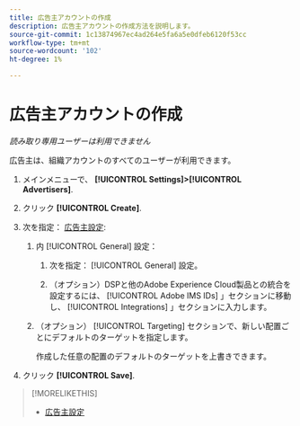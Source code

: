 ```yaml
---
title: 広告主アカウントの作成
description: 広告主アカウントの作成方法を説明します。
source-git-commit: 1c13874967ec4ad264e5fa6a5e0dfeb6120f53cc
workflow-type: tm+mt
source-wordcount: '102'
ht-degree: 1%

---
```


# 広告主アカウントの作成

*読み取り専用ユーザーは利用できません*

広告主は、組織アカウントのすべてのユーザーが利用できます。

1. メインメニューで、 **[!UICONTROL Settings]>[!UICONTROL Advertisers]**.

1. クリック **[!UICONTROL Create]**.

1. 次を指定： [広告主設定](advertiser-settings.md):

   1. 内 [!UICONTROL General] 設定：

      1. 次を指定： [!UICONTROL General] 設定。

      1. （オプション）DSPと他のAdobe Experience Cloud製品との統合を設定するには、 [!UICONTROL Adobe IMS IDs] 」セクションに移動し、 [!UICONTROL Integrations] 」セクションに入力します。
   1. （オプション） [!UICONTROL Targeting] セクションで、新しい配置ごとにデフォルトのターゲットを指定します。

      作成した任意の配置のデフォルトのターゲットを上書きできます。


1. クリック **[!UICONTROL Save]**.

>[!MORELIKETHIS]
>
>* [広告主設定](/help/dsp/admin/advertiser-settings.md)


